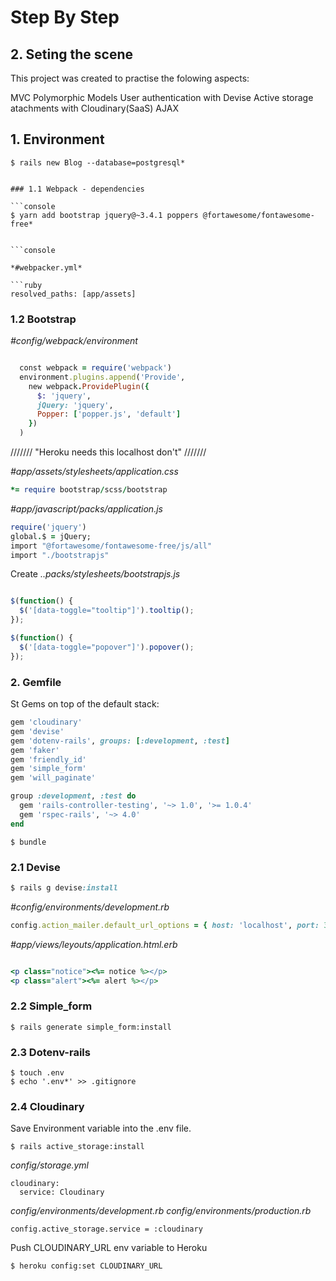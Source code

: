 # Step By Step

## 2. Seting the scene

This project was created to practise the folowing aspects:

MVC
Polymorphic Models
User authentication with Devise
Active storage atachments with Cloudinary(SaaS)
AJAX

## 1. Environment

```console
$ rails new Blog --database=postgresql*


### 1.1 Webpack - dependencies

```console
$ yarn add bootstrap jquery@~3.4.1 poppers @fortawesome/fontawesome-free*


```console

*#webpacker.yml*

```ruby
resolved_paths: [app/assets]
```

### 1.2 Bootstrap

*#config/webpack/environment*

```ruby

  const webpack = require('webpack')
  environment.plugins.append('Provide',
    new webpack.ProvidePlugin({
      $: 'jquery',
      jQuery: 'jquery',
      Popper: ['popper.js', 'default']
    })
  )

```

/////// "Heroku needs this localhost don't" ///////

*#app/assets/stylesheets/application.css*

```ruby
*= require bootstrap/scss/bootstrap
```

*#app/javascript/packs/application.js*

```ruby
require('jquery')
global.$ = jQuery;
import "@fortawesome/fontawesome-free/js/all"
import "./bootstrapjs"
```

Create *..packs/stylesheets/bootstrapjs.js*

```javascript

$(function() {
  $('[data-toggle="tooltip"]').tooltip();
});

$(function() {
  $('[data-toggle="popover"]').popover();
});

```

### 2. Gemfile
St
Gems on top of the default stack:

```ruby
gem 'cloudinary'
gem 'devise'
gem 'dotenv-rails', groups: [:development, :test]
gem 'faker'
gem 'friendly_id'
gem 'simple_form'
gem 'will_paginate'

group :development, :test do
  gem 'rails-controller-testing', '~> 1.0', '>= 1.0.4'
  gem 'rspec-rails', '~> 4.0'
end
```
```
$ bundle
```

### 2.1 Devise

```ruby
$ rails g devise:install
```

*#config/environments/development.rb*

```ruby
config.action_mailer.default_url_options = { host: 'localhost', port: 3000 }
```

*#app/views/leyouts/application.html.erb*

```ruby

<p class="notice"><%= notice %></p>
<p class="alert"><%= alert %></p>

```

### 2.2 Simple_form

```console
$ rails generate simple_form:install
```

### 2.3 Dotenv-rails

```console
$ touch .env
$ echo '.env*' >> .gitignore
```

### 2.4 Cloudinary

Save Environment variable into the .env file.

```console
$ rails active_storage:install
```
*config/storage.yml*
```
cloudinary:
  service: Cloudinary
```
*config/environments/development.rb*
*config/environments/production.rb*

```rails
config.active_storage.service = :cloudinary
```

Push CLOUDINARY_URL env variable to Heroku

```console
$ heroku config:set CLOUDINARY_URL
```
